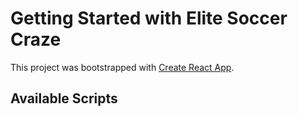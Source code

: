 # Getting Started with Elite Soccer Craze

This project was bootstrapped with [Create React App](https://github.com/facebook/create-react-app).

## Available Scripts

